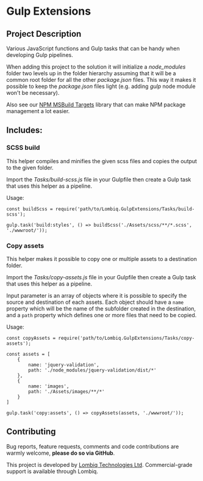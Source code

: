 # Gulp Extensions



## Project Description

Various JavaScript functions and Gulp tasks that can be handy when developing Gulp pipelines.

When adding this project to the solution it will initialize a _node_modules_ folder two levels up in the folder hierarchy assuming that it will be a common root folder for all the other _package.json_ files. This way it makes it possible to keep the _package.json_ files light (e.g. adding _gulp_ node module won't be necessary).

Also see our [NPM MSBuild Targets](https://github.com/Lombiq/NPM-Targets) library that can make NPM package management a lot easier.


## Includes:

### SCSS build

This helper compiles and minifies the given scss files and copies the output to the given folder. 

Import the _Tasks/build-scss.js_ file in your Gulpfile then create a Gulp task that uses this helper as a pipeline.

Usage:

```
const buildScss = require('path/to/Lombiq.GulpExtensions/Tasks/build-scss');

gulp.task('build:styles', () => buildScss('./Assets/scss/**/*.scss', './wwwroot/'));
```

### Copy assets

This helper makes it possible to copy one or multiple assets to a destination folder. 

Import the _Tasks/copy-assets.js_ file in your Gulpfile then create a Gulp task that uses this helper as a pipeline.

Input parameter is an array of objects where it is possible to specify the source and destination of each assets. Each object should have a `name` property which will be the name of the subfolder created in the destination, and a `path` property which defines one or more files that need to be copied.

Usage:

```
const copyAssets = require('path/to/Lombiq.GulpExtensions/Tasks/copy-assets');

const assets = [        
    {
        name: 'jquery-validation',
        path: './node_modules/jquery-validation/dist/*'
    },
    {
        name: 'images',
        path: './Assets/images/**/*'
    }
]

gulp.task('copy:assets', () => copyAssets(assets, './wwwroot/'));
```


## Contributing

Bug reports, feature requests, comments and code contributions are warmly welcome, **please do so via GitHub**.

This project is developed by [Lombiq Technologies Ltd](https://lombiq.com/). Commercial-grade support is available through Lombiq.